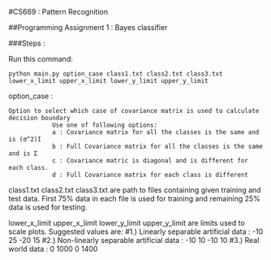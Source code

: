 #CS669 : Pattern Recognition 

##Programming Assignment 1 : Bayes classifier

###Steps :

Run this command:

	python main.py option_case class1.txt class2.txt class3.txt lower_x_limit upper_x_limit lower_y_limit upper_y_limit

option_case : 

	Option to select which case of covariance matrix is used to calculate decision boundary
				Use one of following options:
				a : Covariance matrix for all the classes is the same and is (σ^2)I
				b : Full Covariance matrix for all the classes is the same and is Σ
				c : Covariance matric is diagonal and is different for each class.
				d : Full Covariance matrix for each class is different

class1.txt class2.txt class3.txt are path to files containing given training and test data. First 75% data in each file is used for training and remaining 25% data is used for testing.

lower_x_limit upper_x_limit lower_y_limit upper_y_limit are limits used to scale plots.
	Suggested values are:
	#1.) Linearly separable artificial data : -10 25 -20 15
	#2.) Non-linearly separable artificial data : -10 10 -10 10
	#3.) Real world data : 0 1000 0 1400
